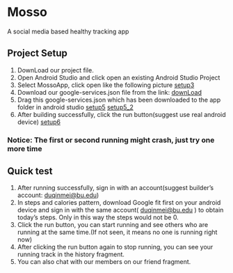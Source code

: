 # Mosso
A social media based healthy tracking app
## Project Setup
1. DownLoad our project file. 
2. Open Android Studio and click open an existing Android Studio Project
3. Select MossoApp, click open like the following picture
[setup3](https://github.com/ZhuyuLICFC/Mosso/blob/master/android/MossoApp/ReadmePic/setup3.png)
4. Download our google-services.json file from the link: [downLoad](https://drive.google.com/file/d/1tjB2S6fWJta_bllzeqsN46hhzvpaY6aD/view?usp=sharing)
5. Drag this google-services.json which has been downloaded to the app folder in android studio
[setup5](https://github.com/ZhuyuLICFC/Mosso/blob/master/android/MossoApp/ReadmePic/setup5.png)
[setup5_2](https://github.com/ZhuyuLICFC/Mosso/blob/master/android/MossoApp/ReadmePic/setup5_2.png)
6. After building successfully, click the run button(suggest use real android device)
[setup6](https://github.com/ZhuyuLICFC/Mosso/blob/master/android/MossoApp/ReadmePic/setup6.png)

### Notice: The first or second running might crash, just try one more time

## Quick test
1. After running successfully, sign in with an account(suggest builder’s account: duqinmei@bu.edu)
2. In steps and calories pattern, download Google fit first on your android device and sign in with the same account( duqinmei@bu.edu ) to obtain today’s steps. Only in this way the steps would not be 0.
3. Click the run button, you can start running and see others who are running at the same time.(If not seen, it means no one is running right now)
4. After clicking the run button again to stop running, you can see your running track in the history fragment.
5. You can also chat with our members on our friend fragment.

